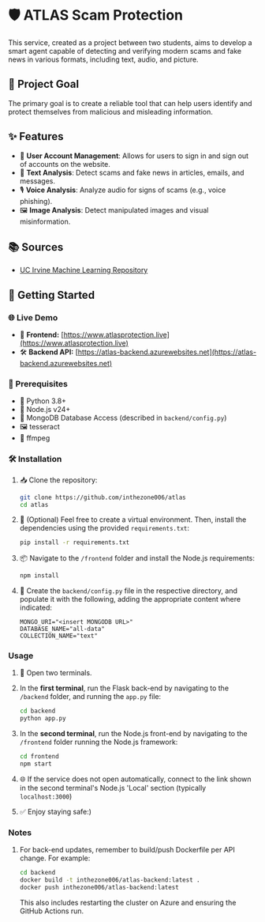 # 🛡️ ATLAS Scam Protection
This service, created as a project between two students, aims to develop a smart agent capable of detecting and verifying modern scams and fake news in various formats, including text, audio, and picture.

## 🎯 Project Goal

The primary goal is to create a reliable tool that can help users identify and protect themselves from malicious and misleading information.

## ✨ Features

- 🔐 **User Account Management**: Allows for users to sign in and sign out of accounts on the website.
- 📝 **Text Analysis**: Detect scams and fake news in articles, emails, and messages.
- 🎙️ **Voice Analysis**: Analyze audio for signs of scams (e.g., voice phishing).
- 🖼️ **Image Analysis**: Detect manipulated images and visual misinformation.

## 📚 Sources
* [UC Irvine Machine Learning Repository](https://archive.ics.uci.edu/dataset/228/sms+spam+collection)

## 🚀 Getting Started

### 🌐 Live Demo

- 🔗 **Frontend:** [https://www.atlasprotection.live](https://www.atlasprotection.live)
- 🛠️ **Backend API:** [https://atlas-backend.azurewebsites.net](https://atlas-backend.azurewebsites.net)

### 🧰 Prerequisites

- 🐍 Python 3.8+
- 🧱 Node.js v24+
- 🍃 MongoDB Database Access (described in `backend/config.py`)
- 🖼️ tesseract
- 🎵 ffmpeg

### 🛠️ Installation

1. 📥 Clone the repository:
   ```bash
   git clone https://github.com/inthezone006/atlas
   cd atlas
   ```

2. 🧪 (Optional) Feel free to create a virtual environment. Then, install the dependencies using the provided `requirements.txt`:
   ```bash
   pip install -r requirements.txt
   ```

3. 📦 Navigate to the `/frontend` folder and install the Node.js requirements:
   ```bash
   npm install
   ```

4. 📝 Create the `backend/config.py` file in the respective directory, and populate it with the following, adding the appropriate content where indicated:
   ```
   MONGO_URI="<insert MONGODB URL>"
   DATABASE_NAME="all-data"
   COLLECTION_NAME="text"
   ```

### Usage

1. 🧵 Open two terminals.

2. In the **first terminal**, run the Flask back-end by navigating to the `/backend` folder, and running the `app.py` file:
   ```bash
   cd backend
   python app.py
   ```

3. In the **second terminal**, run the Node.js front-end by navigating to the `/frontend` folder running the Node.js framework:
   ```bash
   cd frontend
   npm start
   ```

4. 🌐 If the service does not open automatically, connect to the link shown in the second terminal's Node.js 'Local' section (typically `localhost:3000`)

5. ✅ Enjoy staying safe:)

### Notes

1. For back-end updates, remember to build/push Dockerfile per API change. For example:
   ```bash
   cd backend
   docker build -t inthezone006/atlas-backend:latest .
   docker push inthezone006/atlas-backend:latest  
   ```
   This also includes restarting the cluster on Azure and ensuring the GitHub Actions run.